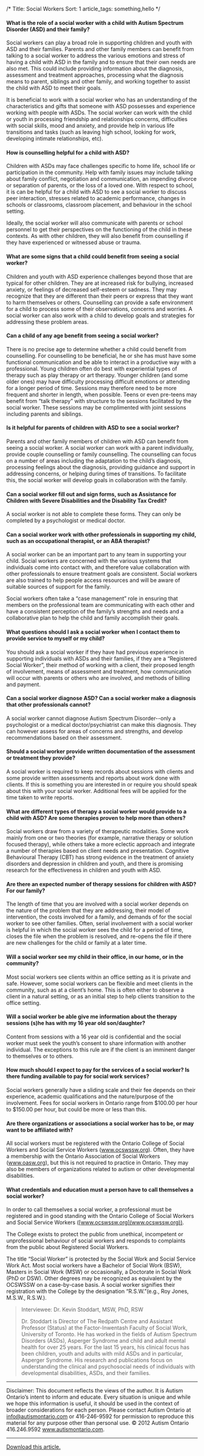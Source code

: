 /* 
Title: Social Workers
Sort: 1 
article_tags: something,hello 
*/

#### **What is the role of a social worker with a child with Autism Spectrum Disorder (ASD) and their family?**

Social workers can play a broad role in supporting children and youth with ASD and their families. Parents and other family members can benefit from talking to a social worker to address the various emotions and stress of having a child with ASD in the family and to ensure that their own needs are also met. This could include providing information about the diagnosis, assessment and treatment approaches, processing what the diagnosis means to parent, siblings and other family, and working together to assist the child with ASD to meet their goals.

It is beneficial to work with a social worker who has an understanding of the characteristics and gifts that someone with ASD possesses and experience working with people with ASDs. The social worker can work with the child or youth in processing friendship and relationships concerns, difficulties with social skills, mood and anxiety, and provide help in various life transitions and tasks (such as leaving high school, looking for work, developing intimate relationships, etc).

#### **How is counselling helpful for a child with ASD?**

Children with ASDs may face challenges specific to home life, school life or participation in the community. Help with family issues may include talking about family conflict, negotiation and communication, an impending divorce or separation of parents, or the loss of a loved one. With respect to school, it is can be helpful for a child with ASD to see a social worker to discuss peer interaction, stresses related to academic performance, changes in schools or classrooms, classroom placement, and behaviour in the school setting.

Ideally, the social worker will also communicate with parents or school personnel to get their perspectives on the functioning of the child in these contexts. As with other children, they will also benefit from counselling if they have experienced or witnessed abuse or trauma.

#### **What are some signs that a child could benefit from seeing a social worker?**

Children and youth with ASD experience challenges beyond those that are typical for other children. They are at increased risk for bullying, increased anxiety, or feelings of decreased self-esteem or sadness. They may recognize that they are different than their peers or express that they want to harm themselves or others. Counselling can provide a safe environment for a child to process some of their observations, concerns and worries. A social worker can also work with a child to develop goals and strategies for addressing these problem areas.

#### **Can a child of any age benefit from seeing a social worker?**

There is no precise age to determine whether a child could benefit from counselling. For counselling to be beneficial, he or she has must have some functional communication and be able to interact in a productive way with a professional. Young children often do best with experiential types of therapy such as play therapy or art therapy. Younger children (and some older ones) may have difficulty processing difficult emotions or attending for a longer period of time. Sessions may therefore need to be more frequent and shorter in length, when possible. Teens or even pre-teens may benefit from “talk therapy” with structure to the sessions facilitated by the social worker. These sessions may be complimented with joint sessions including parents and siblings. 

#### **Is it helpful for parents of children with ASD to see a social worker?**

Parents and other family members of children with ASD can benefit from seeing a social worker. A social worker can work with a parent individually, provide couple counselling or family counselling. The counselling can focus on a number of areas including the adaptation to the child’s diagnosis, processing feelings about the diagnosis, providing guidance and support in addressing concerns, or helping during times of transitions. To facilitate this, the social worker will develop goals in collaboration with the family. 

#### **Can a social worker fill out and sign forms, such as Assistance for Children with Severe Disabilities and the Disability Tax Credit?**

A social worker is not able to complete these forms. They can only be completed by a psychologist or medical doctor.

#### **Can a social worker work with other professionals in supporting my child, such as an occupational therapist, or an ABA therapist?**

A social worker can be an important part to any team in supporting your child. Social workers are concerned with the various systems that individuals come into contact with, and therefore value collaboration with other professionals to ensure treatment goals are consistent. Social workers are also trained to help people access resources and will be aware of suitable sources of support for the family.

Social workers often take a “case management” role in ensuring that members on the professional team are communicating with each other and have a consistent perception of the family’s strengths and needs and a collaborative plan to help the child and family accomplish their goals. 

#### **What questions should I ask a social worker when I contact them to provide service to myself or my child?**

You should ask a social worker if they have had previous experience in supporting individuals with ASDs and their families, if they are a “Registered Social Worker”, their method of working with a client, their proposed length of involvement, means of assessment and treatment, how communication will occur with parents or others who are involved, and methods of billing and payment. 

#### **Can a social worker diagnose ASD? Can a social worker make a diagnosis that other professionals cannot?**

A social worker cannot diagnose Autism Spectrum Disorder--only a psychologist or a medical doctor/psychiatrist can make this diagnosis. They can however assess for areas of concerns and strengths, and develop recommendations based on their assessment.

#### **Should a social worker provide written documentation of the assessment or treatment they provide?**

A social worker is required to keep records about sessions with clients and some provide written assessments and reports about work done with clients. If this is something you are interested in or require you should speak about this with your social worker. Additional fees will be applied for the time taken to write reports. 

#### **What are different types of therapy a social worker would provide to a child with ASD? Are some therapies proven to help more than others?**

Social workers draw from a variety of therapeutic modalities. Some work mainly from one or two theories (for example, narrative therapy or solution focused therapy), while others take a more eclectic approach and integrate a number of therapies based on client needs and presentation. Cognitive Behavioural Therapy (CBT) has strong evidence in the treatment of anxiety disorders and depression in children and youth, and there is promising research for the effectiveness in children and youth with ASD. 

#### **Are there an expected number of therapy sessions for children with ASD? For our family?**

The length of time that you are involved with a social worker depends on the nature of the problem that they are addressing, their model of intervention, the costs involved for a family, and demands of for the social worker to see other families. Often, serial involvement with a social worker is helpful in which the social worker sees the child for a period of time, closes the file when the problem is resolved, and re-opens the file if there are new challenges for the child or family at a later time. 

#### **Will a social worker see my child in their office, in our home, or in the community?**

Most social workers see clients within an office setting as it is private and safe. However, some social workers can be flexible and meet clients in the community, such as at a client’s home. This is often either to observe a client in a natural setting, or as an initial step to help clients transition to the office setting.

#### **Will a social worker be able give me information about the therapy sessions (s)he has with my 16 year old son/daughter?**

Content from sessions with a 16 year old is confidential and the social worker must seek the youth’s consent to share information with another individual. The exceptions to this rule are if the client is an imminent danger to themselves or to others.

#### **How much should I expect to pay for the services of a social worker? Is there funding available to pay for social work services?**

Social workers generally have a sliding scale and their fee depends on their experience, academic qualifications and the nature/purpose of the involvement. Fees for social workers in Ontario range from $100.00 per hour to $150.00 per hour, but could be more or less than this. 

#### **Are there organizations or associations a social worker has to be, or may want to be affiliated with?**

All social workers must be registered with the Ontario College of Social Workers and Social Service Workers (www.ocswssw.org). Often, they have a membership with the Ontario Association of Social Workers (www.oasw.org), but this is not required to practice in Ontario. They may also be members of organizations related to autism or other developmental disabilities.

#### **What credentials and education must a person have to call themselves a social worker?**

In order to call themselves a social worker, a professional must be registered and in good standing with the Ontario College of Social Workers and Social Service Workers ([www.ocswssw.org](www.ocswssw.org)).

The College exists to protect the public from unethical, incompetent or unprofessional behaviour of social workers and responds to complaints from the public about Registered Social Workers.

The title “Social Worker” is protected by the Social Work and Social Service Work Act. Most social workers have a Bachelor of Social Work (BSW), Masters in Social Work (MSW) or occasionally, a Doctorate in Social Work (PhD or DSW). Other degrees may be recognized as equivalent by the OCSWSSW on a case-by-case basis. A social worker signifies their registration with the College by the designation “R.S.W.”(e.g., Roy Jones, M.S.W., R.S.W.).

> Interviewee: Dr. Kevin Stoddart, MSW, PhD, RSW
> 
> Dr. Stoddart is Director of The Redpath Centre and Assistant Professor (Status) at the Factor-Inwentash Faculty of Social Work, University of Toronto. He has worked in the fields of Autism Spectrum Disorders (ASDs), Asperger Syndrome and child and adult mental health for over 25 years. For the last 15 years, his clinical focus has been children, youth and adults with mild ASDs and in particular, Asperger Syndrome. His research and publications focus on understanding the clinical and psychosocial needs of individuals with developmental disabilities, ASDs, and their families.

----------
Disclaimer: This document reflects the views of the author. It is Autism Ontario’s intent to inform and educate. Every situation is unique and while we hope this information is useful, it should be used in the context of broader considerations for each person. Please contact Autism Ontario at info@autismontario.com or 416-246-9592 for permission to reproduce this material for any purpose other than personal use. © 2012 Autism Ontario  416.246.9592  www.autismontario.com.


----------

[Download this article.](http://autismontario.novosolutions.net/redirfile.asp?id=317&fstore=&SID=)

 
